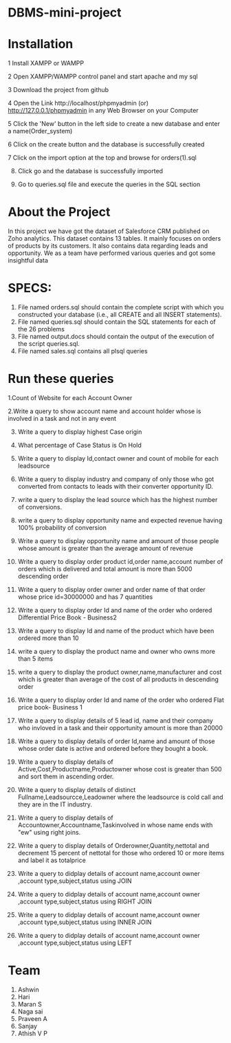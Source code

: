 # DBMS-mini-project
# Installation

 1 Install XAMPP or WAMPP

 2 Open XAMPP/WAMPP control panel and start apache and my sql

 3 Download the project from github

 4 Open the Link http://localhost/phpmyadmin (or) http://127.0.0.1/phpmyadmin in any Web Browser on your Computer

 5 Click  the 'New' button in the left side to create a new database and enter a name(Order_system)

 6 Click on the create button and the database is successfully created

 7 Click on the import option at the top and browse for orders(1).sql 
 
 8. Click go and the database is successfully imported

 9. Go to queries.sql file and execute the queries in the SQL section 
 
 
# About the Project

In this project we have got the dataset of Salesforce CRM published on Zoho analytics. This dataset contains 13 tables. It mainly focuses on orders of products by its customers. It also contains data regarding leads and opportunity. We as a team have performed various queries and got some insightful data


 

 
# SPECS:

1. File named orders.sql should contain the complete script with which you constructed your database (i.e., all CREATE and all INSERT statements).
2.  File named queries.sql should contain the SQL statements for each of the 26 problems 
3.  File named output.docs should contain the output of the execution of the script queries.sql.
4.  File named sales.sql contains all plsql queries

# Run these queries

1.Count of Website for each Account Owner

2.Write a query to show account name and account holder whose is involved in a task and not in any event

3. Write a query to display highest Case origin 

4. What percentage of Case Status is On Hold 

5. Write a query to display Id,contact owner and count of mobile for each leadsource

6. Write a query to display industry and company of only those who got converted from contacts to leads with their converter opportunity ID.

7. write a query to display the lead source which has the highest number of conversions.

8. write a query to display opportunity name and expected revenue having 100% probability of conversion

9. Write a query to display opportunity name and amount of those people whose amount is greater than the average amount of revenue

10. Write a query to display order product id,order name,account number of orders which is delivered and total amount is more than 5000 descending order

11.  Write a query to display order owner and order name of that order whose price id=30000000  and has 7 quantities

12.  Write a query to display order Id and name of the order who ordered Differential Price Book - Business2

13.  Write a query to display Id and name of the product which have been ordered more than 10

14.  write a query to display the product name and owner who owns more than 5 items

15.  write a query to display the product owner,name,manufacturer and cost which is greater than average of the cost of all products in descending order


16.  Write a query to display order Id and name of the order who ordered Flat price book- Business 1


17. Write a query to display details of 5 lead id, name and their company who invloved in a task and their opportunity amount is more than 20000  


18.  Write a query to display details of order Id,name and amount of those whose order date is active and ordered before they bought a book.

19.  Write a query to display details of Active,Cost,Productname,Productowner whose cost is greater than 500 and sort them in ascending order.  

20.  Write a query to display details of distinct Fullname,Leadsourcce,Leadowner where the leadsource is cold call and they are in the IT industry.

21.  Write a query to display details of Accountowner,Accountname,Taskinvolved in whose name ends with "ew" using right joins.

22.  Write a query to display details of Orderowner,Quantity,nettotal and decrement 15 percent of nettotal for those who ordered 10 or more items and label it as totalprice

23.  Write a query to didplay details of account name,account owner ,account type,subject,status using JOIN

24.  Write a query to didplay details of account name,account owner ,account type,subject,status using RIGHT JOIN

25.  Write a query to didplay details of account name,account owner ,account type,subject,status using INNER JOIN

26.  Write a query to didplay details of account name,account owner ,account type,subject,status using LEFT





# Team
1. Ashwin 
2. Hari  
3. Maran S 
4. Naga sai
5. Praveen A
6. Sanjay
7. Athish V P






